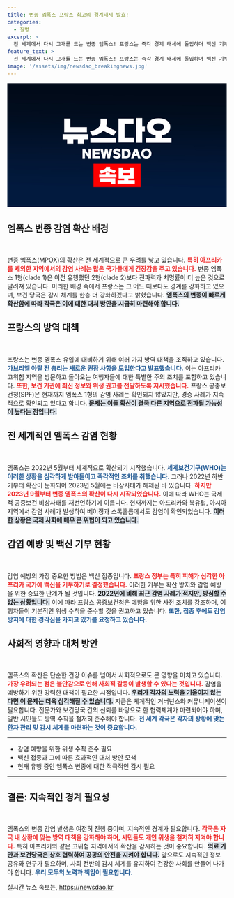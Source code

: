 ```yaml
---
title: 변종 엠폭스 프랑스 최고의 경계태세 발효!
categories:
  - 질병
excerpt: >
  전 세계에서 다시 고개를 드는 변종 엠폭스! 프랑스는 즉각 경계 태세에 돌입하며 백신 기부까지 결정했다. 아프리카에서 시작된 위험한 변종이 스웨덴과 파키스탄에서 감염 사례로 이어지며 전염 우려가 커지고 있다. 과연 무슨 일이 벌어지고 있는 걸까?
feature_text: >
  전 세계에서 다시 고개를 드는 변종 엠폭스! 프랑스는 즉각 경계 태세에 돌입하며 백신 기부까지 결정했다. 아프리카에서 시작된 위험한 변종이 스웨덴과 파키스탄에서 감염 사례로 이어지며 전염 우려가 커지고 있다. 과연 무슨 일이 벌어지고 있는 걸까?
image: '/assets/img/newsdao_breakingnews.jpg'
---
```


<p><img src="/assets/img/newsdao_breakingnews.jpg" alt="koreaapp 속보" /></p>

<h2 data-ke-size="size26">엠폭스 변종 감염 확산 배경</h2>

<p data-ke-size="size16">&nbsp;</p>

<p>변종 엠폭스(MPOX)의 확산은 전 세계적으로 큰 우려를 낳고 있습니다. <b><span style="color: #ee2323;">특히 아프리카를 제외한 지역에서의 감염 사례는 많은 국가들에게 긴장감을 주고 있습니다.</span></b> 변종 엠폭스 1형(clade 1)은 이전 유행했던 2형(clade 2)보다 전파력과 치명률이 더 높은 것으로 알려져 있습니다. 이러한 배경 속에서 프랑스는 그 어느 때보다도 경계를 강화하고 있으며, 보건 당국은 감시 체계를 한층 더 강화하겠다고 밝혔습니다. <b><span style="background-color: #21538527;">엠폭스의 변종이 빠르게 확산함에 따라 각국은 이에 대한 대처 방안을 시급히 마련해야 합니다.</span></b></p>

<h2 data-ke-size="size26">프랑스의 방역 대책</h2>

<p data-ke-size="size16">&nbsp;</p>

<p>프랑스는 변종 엠폭스 유입에 대비하기 위해 여러 가지 방역 대책을 조직하고 있습니다. <b><span style="color: #1a5490;">가브리엘 아탈 전 총리는 새로운 권장 사항을 도입한다고 발표했습니다.</span></b> 이는 아프리카 고위험 지역을 방문하고 돌아오는 여행자들에 대한 특별한 주의 조치를 포함하고 있습니다. <b><span style="color: #ee2323;">또한, 보건 기관에 최신 정보와 위생 권고를 전달하도록 지시했습니다.</span></b> 프랑스 공중보건청(SPF)은 현재까지 엠폭스 1형의 감염 사례는 확인되지 않았지만, 경증 사례가 지속적으로 확인되고 있다고 합니다. <b><span style="background-color: #21538527;">문제는 이들 확산이 결국 다른 지역으로 전파될 가능성이 높다는 점입니다.</span></b></p>

<h2 data-ke-size="size26">전 세계적인 엠폭스 감염 현황</h2>

<p data-ke-size="size16">&nbsp;</p>

<p>엠폭스는 2022년 5월부터 세계적으로 확산되기 시작했습니다. <b><span style="color: #1a5490;">세계보건기구(WHO)는 이러한 상황을 심각하게 받아들이고 즉각적인 조치를 취했습니다.</span></b> 그러나 2022년 하반기부터 확산이 둔화되어 2023년 5월에는 비상사태가 해제된 바 있습니다. <b><span style="color: #ee2323;">하지만 2023년 9월부터 변종 엠폭스의 확산이 다시 시작되었습니다.</span></b> 이에 따라 WHO는 국제적 공중보건 비상사태를 재선언하기에 이릅니다. 현재까지는 아프리카와 북유럽, 아시아 지역에서 감염 사례가 발생하여 베이징과 스톡홀름에서도 감염이 확인되었습니다. <b><span style="background-color: #21538527;">이러한 상황은 국제 사회에 매우 큰 위협이 되고 있습니다.</span></b></p>

<h2 data-ke-size="size26">감염 예방 및 백신 기부 현황</h2>

<p data-ke-size="size16">&nbsp;</p>

<p>감염 예방의 가장 중요한 방법은 백신 접종입니다. <b><span style="color: #ee2323;">프랑스 정부는 특히 피해가 심각한 아프리카 국가에 백신을 기부하기로 결정했습니다.</span></b> 이러한 기부는 확산 방지와 감염 예방을 위한 중요한 단계가 될 것입니다. <b><span style="background-color: #21538527;">2022년에 비해 최근 감염 사례가 적지만, 방심할 수 없는 상황입니다.</span></b> 이에 따라 프랑스 공중보건청은 예방을 위한 사전 조치를 강조하며, 여행자들이 기본적인 위생 수칙을 준수할 것을 권고하고 있습니다. <b><span style="color: #1a5490;">또한, 접종 후에도 감염 방지에 대한 경각심을 가지고 있기를 요청하고 있습니다.</span></b></p>

<h2 data-ke-size="size26">사회적 영향과 대처 방안</h2>

<p data-ke-size="size16">&nbsp;</p>

<p>엠폭스의 확산은 단순한 건강 이슈를 넘어서 사회적으로도 큰 영향을 미치고 있습니다. <b><span style="color: #ee2323;">가장 우려되는 점은 불안감으로 인해 사회적 갈등이 발생할 수 있다는 것입니다.</span></b> 감염을 예방하기 위한 강력한 대책이 필요한 시점입니다. <b><span style="background-color: #21538527;">우리가 각자의 노력을 기울이지 않는다면 이 문제는 더욱 심각해질 수 있습니다.</span></b> 지금은 체계적인 거버넌스와 커뮤니케이션이 필요합니다. 전문가와 보건당국 간의 신뢰를 바탕으로 한 협력체계가 마련되어야 하며, 일반 시민들도 방역 수칙을 철저히 준수해야 합니다. <b><span style="color: #1a5490;">전 세계 각국은 각자의 상황에 맞는 환자 관리 및 감시 체계를 마련하는 것이 중요합니다.</span></b></p>

<hr>

<ul>
    <li>감염 예방을 위한 위생 수칙 준수 필요</li>
    <li>백신 접종과 그에 따른 효과적인 대처 방안 모색</li>
    <li>현재 유행 중인 엠폭스 변종에 대한 적극적인 감시 필요</li>
</ul>

<hr>

<h2 data-ke-size="size26">결론: 지속적인 경계 필요성</h2>

<p data-ke-size="size16">&nbsp;</p>

<p>엠폭스의 변종 감염 발생은 여전히 진행 중이며, 지속적인 경계가 필요합니다. <b><span style="color: #ee2323;">각국은 자국 내 상황에 맞는 방역 대책을 강화해야 하며, 시민들도 개인 위생을 철저히 지켜야 합니다.</span></b> 특히 아프리카와 같은 고위험 지역에서의 확산을 감시하는 것이 중요합니다. <b><span style="background-color: #21538527;">의료 기관과 보건당국은 상호 협력하여 공공의 안전을 지켜야 합니다.</span></b> 앞으로도 지속적인 정보 공유와 연구가 필요하며, 사회 전반의 감시 체계를 유지하여 건강한 사회를 만들어 나가야 합니다. <b><span style="color: #1a5490;">우리 모두의 노력과 책임이 필요합니다.</span></b></p>
실시간 뉴스 속보는, <a href="https://newsdao.kr" rel="dofollow">https://newsdao.kr</a>


